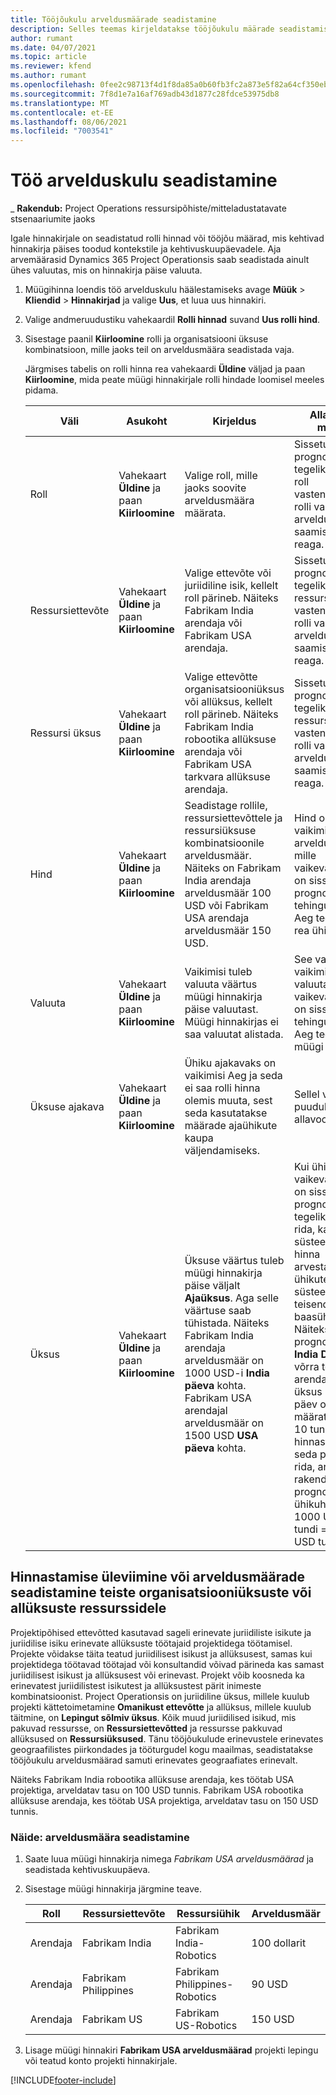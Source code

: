 ```yaml
---
title: Tööjõukulu arveldusmäärade seadistamine
description: Selles teemas kirjeldatakse tööjõukulu määrade seadistamist Project Operationsis.
author: rumant
ms.date: 04/07/2021
ms.topic: article
ms.reviewer: kfend
ms.author: rumant
ms.openlocfilehash: 0fee2c98713f4d1f8da85a0b60fb3fc2a873e5f82a64cf350ebeb68fe65fab35
ms.sourcegitcommit: 7f8d1e7a16af769adb43d1877c28fdce53975db8
ms.translationtype: MT
ms.contentlocale: et-EE
ms.lasthandoff: 08/06/2021
ms.locfileid: "7003541"
---
```

# <a name="set-up-labor-bill-rates"></a>Töö arvelduskulu seadistamine

_ **Rakendub:** Project Operations ressursipõhiste/mitteladustatavate stsenaariumite jaoks

Igale hinnakirjale on seadistatud rolli hinnad või tööjõu määrad, mis kehtivad hinnakirja päises toodud kontekstile ja kehtivuskuupäevadele. Aja arvemäärasid Dynamics 365 Project Operationsis saab seadistada ainult ühes valuutas, mis on hinnakirja päise valuuta.

1. Müügihinna loendis töö arvelduskulu häälestamiseks avage **Müük** > **Kliendid** > **Hinnakirjad** ja valige **Uus**, et luua uus hinnakiri. 
2. Valige andmeruudustiku vahekaardil **Rolli hinnad** suvand **Uus rolli hind**. 
3. Sisestage paanil **Kiirloomine** rolli ja organisatsiooni üksuse kombinatsioon, mille jaoks teil on arveldusmäära seadistada vaja.

   Järgmises tabelis on rolli hinna rea vahekaardi **Üldine** väljad ja paan **Kiirloomine**, mida peate müügi hinnakirjale rolli hindade loomisel meeles pidama.

    | Väli | Asukoht | Kirjeldus | Allavoolu mõjud |
    | --- | --- | --- | --- |
    | Roll | Vahekaart **Üldine** ja paan **Kiirloomine** | Valige roll, mille jaoks soovite arveldusmäära määrata. | Sissetuleva prognoosi või tegeliku näitaja roll vastendatakse rolli vaikimisi arveldusmäära saamiseks selle reaga. |
    | Ressursiettevõte | Vahekaart **Üldine** ja paan **Kiirloomine** | Valige ettevõte või juriidiline isik, kellelt roll pärineb. Näiteks Fabrikam India arendaja või Fabrikam USA arendaja. | Sissetuleva prognoosi või tegeliku näitaja ressursiettevõte vastendatakse rolli vaikimisi arveldusmäära saamiseks selle reaga. |
    | Ressursi üksus | Vahekaart **Üldine** ja paan **Kiirloomine** | Valige ettevõtte organisatsiooniüksus või allüksus, kellelt roll pärineb. Näiteks Fabrikam India robootika allüksuse arendaja või Fabrikam USA tarkvara allüksuse arendaja. | Sissetuleva prognoosi või tegeliku näitaja ressursiüksus vastendatakse rolli vaikimisi arveldusmäära saamiseks selle reaga. |
    | Hind | Vahekaart **Üldine** ja paan **Kiirloomine** | Seadistage rollile, ressursiettevõttele ja ressursiüksuse kombinatsioonile arveldusmäär. Näiteks on Fabrikam India arendaja arveldusmäär 100 USD või Fabrikam USA arendaja arveldusmäär 150 USD. | Hind on vaikimisi arveldusmäär, mille vaikeväärtuseks on sissetuleva prognoosi või tehinguklassi Aeg tegeliku rea ühiku hind. |
    | Valuuta | Vahekaart **Üldine** ja paan **Kiirloomine**| Vaikimisi tuleb valuuta väärtus müügi hinnakirja päise valuutast. Müügi hinnakirjas ei saa valuutat alistada. | See valuuta on vaikimisi valuuta, mille vaikeväärtuseks on sissetuleva tehinguklassi Aeg tegeliku müügi rea hind. |
    | Üksuse ajakava | Vahekaart **Üldine** ja paan **Kiirloomine** | Ühiku ajakavaks on vaikimisi Aeg ja seda ei saa rolli hinna olemis muuta, sest seda kasutatakse määrade ajaühikute kaupa väljendamiseks. | Sellel väljal puudub allavoolu mõju. |
    | Üksus | Vahekaart **Üldine** ja paan **Kiirloomine** | Üksuse väärtus tuleb müügi hinnakirja päise väljalt **Ajaüksus**. Aga selle väärtuse saab tühistada. Näiteks Fabrikam India arendaja arveldusmäär on 1000 USD-i **India päeva** kohta. Fabrikam USA arendajal arveldusmäär on 1500 USD **USA päeva** kohta. | Kui ühiku hinna vaikeväärtuseks on sissetulev prognoos või tegeliku näitaja rida, kasutab süsteem ühiku hinna arvestamiseks ühikute süsteemi ja teisendamist baasühikuteks. Näiteks on prognoos 10 **India Days** võrra tööd India arendajale ja üksus India päev on määratletud kui 10 tundi. Kui hinnastatakse seda prognoosi rida, arvutab rakendus prognoosi ühikuhinna kui 1000 USD/10 tundi = 100 USD tunnis. |

## <a name="transfer-pricing-or-set-up-bill-rates-for-resources-from-other-organizational-units-or-divisions"></a>Hinnastamise üleviimine või arveldusmäärade seadistamine teiste organisatsiooniüksuste või allüksuste ressurssidele 

Projektipõhised ettevõtted kasutavad sageli erinevate juriidiliste isikute ja juriidilise isiku erinevate allüksuste töötajaid projektidega töötamisel. Projekte võidakse täita teatud juriidilisest isikust ja allüksusest, samas kui projektidega töötavad töötajad või konsultandid võivad pärineda kas samast juriidilisest isikust ja allüksusest või erinevast. Projekt võib koosneda ka erinevatest juriidilistest isikutest ja allüksustest pärit inimeste kombinatsioonist. Project Operationsis on juriidiline üksus, millele kuulub projekti kättetoimetamine **Omanikust ettevõtte** ja allüksus, millele kuulub täitmine, on **Lepingut sõlmiv üksus**. Kõik muud juriidilised isikud, mis pakuvad ressursse, on **Ressursiettevõtted** ja ressursse pakkuvad allüksused on **Ressursiüksused**. Tänu tööjõukulude erinevustele erinevates geograafilistes piirkondades ja tööturgudel kogu maailmas, seadistatakse tööjõukulu arveldusmäärad samuti erinevates geograafiates erinevalt.

Näiteks Fabrikam India robootika allüksuse arendaja, kes töötab USA projektiga, arveldatav tasu on 100 USD tunnis. Fabrikam USA robootika allüksuse arendaja, kes töötab USA projektiga, arveldatav tasu on 150 USD tunnis. 

### <a name="example-set-up-a-bill-rate"></a>Näide: arveldusmäära seadistamine 

1. Saate luua müügi hinnakirja nimega *Fabrikam USA arveldusmäärad* ja seadistada kehtivuskuupäeva.
2. Sisestage müügi hinnakirja järgmine teave.

    | Roll | Ressursiettevõte | Ressursiühik | Arveldusmäär |
    | --- | --- | --- | --- |
    | Arendaja | Fabrikam India | Fabrikam India-Robotics | 100 dollarit |
    | Arendaja | Fabrikam Philippines | Fabrikam Philippines-Robotics | 90 USD |
    | Arendaja | Fabrikam US | Fabrikam US-Robotics | 150 USD |

3. Lisage müügi hinnakiri **Fabrikam USA arveldusmäärad** projekti lepingu või teatud konto projekti hinnakirjale.


[!INCLUDE[footer-include](../includes/footer-banner.md)]
